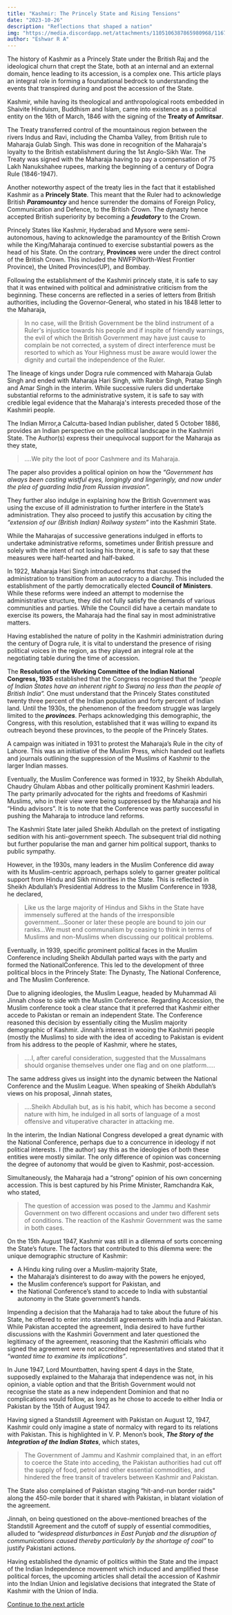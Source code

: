 ```yaml
---
title: "Kashmir: The Princely State and Rising Tensions"
date: "2023-10-26"
description: "Reflections that shaped a nation"
img: "https://media.discordapp.net/attachments/1105106387865980968/1167127741037035642/92751462_1555484757947238_4510462963634667520_n.png"
author: "Eshwar R A"
---
```


The history of Kashmir as a Princely State under the British Raj and the ideological churn that crept the State, both at an internal and an external domain, hence leading to its accession, is a complex one. This article plays an integral role in forming a foundational bedrock to understanding the events that transpired during and post the accession of the State.

Kashmir, while having its theological and anthropological roots embedded in Shaivite Hinduism, Buddhism and Islam, came into existence as a political entity on the 16th of March, 1846 with the signing of the **Treaty of Amritsar**.

The Treaty transferred control of the mountainous region between the rivers Indus and Ravi, including the Chamba Valley, from British rule to Maharaja Gulab Singh. This was done in recognition of the Maharaja's loyalty to the British establishment during the 1st Anglo-Sikh War. The Treaty was signed with the Maharaja having to pay a compensation of 75 Lakh Nanukshahee rupees, marking the beginning of a century of Dogra Rule (1846-1947).

Another noteworthy aspect of the treaty lies in the fact that it established Kashmir as a **Princely State**. This meant that the Ruler had to acknowledge British ***Paramountcy*** and hence surrender the domains of Foreign Policy, Communication and Defence, to the British Crown. The dynasty hence accepted British superiority by becoming a ***feudatory*** to the Crown.

Princely States like Kashmir, Hyderabad and Mysore were semi-autonomous, having to acknowledge the paramountcy of the British Crown while the King/Maharaja continued to exercise substantial powers as the head of his State. On the contrary, **Provinces** were under the direct control of the British Crown. This included the NWFP(North-West Frontier Province), the United Provinces(UP), and
Bombay.

Following the establishment of the Kashmiri princely state, it is safe to say that it was entwined with political and administrative criticism from the beginning. These concerns are reflected in a series of letters from British authorities, including the Governor-General, who stated in his 1848 letter to the Maharaja,

> In no case, will the British Government be the blind instrument of a Ruler's injustice towards his people and if inspite of friendly warnings, the evil of which the British Government may have just cause to complain be not corrected, a system of direct interference must be resorted to which as Your Highness must be aware would lower the dignity and curtail the independence of the Ruler.

The lineage of kings under Dogra rule commenced with Maharaja Gulab Singh and ended with Maharaja Hari Singh, with Ranbir Singh, Pratap Singh and Amar Singh in the interim. While successive rulers did undertake substantial reforms to the administrative system, it is safe to say with credible legal evidence that the Maharaja's interests preceded those of the Kashmiri people.

The Indian Mirror,a Calcutta-based Indian publisher, dated 5 October 1886, provides an Indian perspective on the political landscape in the Kashmiri State. The Author(s) express their unequivocal support for the Maharaja as they state,

> ….We pity the loot of poor Cashmere and its Maharaja.

The paper also provides a political opinion on how the *“Government has always been casting wistful eyes, longingly and lingeringly, and now under the plea of guarding India from Russian invasion”.*

They further also indulge in explaining how the British Government was using the excuse of ill administration to further interfere in the State’s administration. They also proceed to justify this accusation by citing the *“extension of our (British Indian) Railway system”* into the Kashmiri State.

While the Maharajas of successive generations indulged in efforts to undertake administrative reforms, sometimes under British pressure and solely with the intent of not losing his throne, it is safe to say that these measures were half-hearted and half-baked.

In 1922, Maharaja Hari Singh introduced reforms that caused the administration to transition from an autocracy to a diarchy. This included the establishment of the partly democratically elected **Council of Ministers**. While these reforms were indeed an attempt to modernise the administrative structure, they did not fully satisfy the demands of various communities and parties. While the Council did have a certain mandate to exercise its powers, the Maharaja had the final say in most administrative matters.

Having established the nature of polity in the Kashmiri administration during the century of Dogra rule, it is vital to understand the presence of rising political voices in the region, as they played an integral role at the negotiating table during the time of accession.

The **Resolution of the Working Committee of the Indian National Congress, 1935** established that the Congress recognised that the *“people of Indian States have an inherent right to Swaraj no less than the people of British India”.* One must understand that the Princely States constituted twenty three percent of the Indian population and forty percent of Indian land. Until the 1930s, the phenomenon of the freedom struggle was largely limited to the ***provinces***. Perhaps acknowledging this demographic, the Congress, with this resolution, established that it was willing to expand its outreach beyond these provinces, to the people of the Princely States.

A campaign was initiated in 1931 to protest the Maharaja’s Rule in the city of Lahore. This was an initiative of the Muslim Press, which handed out leaflets and journals outlining the suppression of the Muslims of Kashmir to the larger Indian masses.

Eventually, the Muslim Conference was formed in 1932, by Sheikh Abdullah, Chaudry Ghulam Abbas and other politically prominent Kashmiri leaders. The party primarily advocated for the rights and freedoms of Kashmiri Muslims, who in their view were being suppressed by the Maharaja and his “Hindu advisors”. It is to note that the Conference was partly successful in pushing the Maharaja to introduce land reforms.

The Kashmiri State later jailed Sheikh Abdullah on the pretext of instigating sedition with his anti-government speech. The subsequent trial did nothing but further popularise the man and garner him political support, thanks to public sympathy.

However, in the 1930s, many leaders in the Muslim Conference did away with its Muslim-centric approach, perhaps solely to garner greater political support from Hindu and Sikh minorities in the State. This is reflected in Sheikh Abdullah’s Presidential Address to the Muslim Conference in 1938, he declared,

> Like us the large majority of Hindus and Sikhs in the State have immensely suffered at the hands of the irresponsible government...Sooner or later these people are bound to join our ranks...We must end communalism by ceasing to think in terms of Muslims and non-Muslims when discussing our political problems.

Eventually, in 1939, specific prominent political faces in the Muslim Conference including Sheikh Abdullah parted ways with the party and formed the NationalConference. This led to the development of three political blocs in the Princely State: The Dynasty, The National Conference, and The Muslim Conference.

Due to aligning ideologies, the Muslim League, headed by Muhammad Ali Jinnah chose to side with the Muslim Conference. Regarding Accession, the Muslim conference took a clear stance that it preferred that Kashmir either accede to Pakistan or remain an independent State. The Conference reasoned this decision by essentially citing the Muslim majority demographic of Kashmir. Jinnah’s interest in wooing the Kashmiri people (mostly the Muslims) to side with the idea of acceding to Pakistan is evident from his address to the people of Kashmir, where he states,

> ….I, after careful consideration, suggested that the Mussalmans should organise themselves under one flag and on one platform…..

The same address gives us insight into the dynamic between the National Conference and the Muslim League. When speaking of Sheikh Abdullah’s views on his proposal, Jinnah states,

> ….Sheikh Abdullah but, as is his habit, which has become a second nature with him, he indulged in all sorts of language of a most offensive and vituperative character in attacking me.

In the interim, the Indian National Congress developed a great dynamic with the National Conference, perhaps due to a concurrence in ideology if not political interests. I (the author) say this as the ideologies of both these entities were mostly similar. The only difference of opinion was concerning the degree of autonomy that would be given to Kashmir, post-accession.

Simultaneously, the Maharaja had a “strong” opinion of his own concerning accession. This is best captured by his Prime Minister, Ramchandra Kak, who stated,

> The question of accession was posed to the Jammu and Kashmir Government on two different occasions and under two different sets of conditions. The reaction of the Kashmir Government was the same in both cases.

On the 15th August 1947, Kashmir was still in a dilemma of sorts concerning the State’s future. The factors that contributed to this dilemma were: the unique demographic structure of Kashmir: 
- A Hindu king ruling over a Muslim-majority State,
- the Maharaja’s disinterest to do away with the powers he enjoyed, 
- the Muslim conference’s support for Pakistan, and 
- the National Conference’s stand to accede to India with substantial autonomy in the State government’s hands.

Impending a decision that the Maharaja had to take about the future of his State, he offered to enter into standstill agreements with India and Pakistan. While Pakistan accepted the agreement, India desired to have further discussions with the Kashmiri Government and later questioned the legitimacy of the agreement, reasoning that the Kashmiri officials who signed the agreement were not accredited representatives and stated that it *“wanted time to examine its implications”*.

In June 1947, Lord Mountbatten, having spent 4 days in the State, supposedly explained to the Maharaja that independence was not, in his opinion, a viable option and that the British Government would not recognise the state as a new independent Dominion and that no complications would follow, as long as he chose to accede to either India or Pakistan by the 15th of August 1947.

Having signed a Standstill Agreement with Pakistan on August 12, 1947, Kashmir could only imagine a state of normalcy with regard to its relations with Pakistan. This is highlighted in V. P. Menon’s book, ***The Story of the Integration of the Indian States***, which states,

> The Government of Jammu and Kashmir complained that, in an effort to coerce the State into acceding, the Pakistan authorities had cut off the supply of food, petrol and other essential commodities, and hindered the free transit of travelers between Kashmir and Pakistan.

The State also complained of Pakistan staging “hit-and-run border raids” along the 450-mile border that it shared with Pakistan, in blatant violation of the agreement.

Jinnah, on being questioned on the above-mentioned breaches of the Standstill Agreement and the cutoff of supply of essential commodities, alluded to *“widespread disturbances in East Punjab and the disruption of communications caused thereby particularly by the shortage of coal”* to justify Pakistani actions.

Having established the dynamic of politics within the State and the impact of the Indian Independence movement which induced and amplified these political forces, the upcoming articles shall detail the accession of Kashmir into the Indian Union and legislative decisions that integrated the State of Kashmir with the Union of India.

[Continue to the next article](https://munsocecc.vercel.app/posts/kashmir_war)